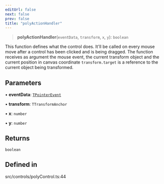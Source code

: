 ```yaml
---
editUrl: false
next: false
prev: false
title: "polyActionHandler"
---
```


> **polyActionHandler**(`eventData`, `transform`, `x`, `y`): `boolean`

This function defines what the control does.
It'll be called on every mouse move after a control has been clicked and is being dragged.
The function receives as argument the mouse event, the current transform object
and the current position in canvas coordinate `transform.target` is a reference to the
current object being transformed.

## Parameters

• **eventData**: [`TPointerEvent`](/api/type-aliases/tpointerevent/)

• **transform**: `TTransformAnchor`

• **x**: `number`

• **y**: `number`

## Returns

`boolean`

## Defined in

src/controls/polyControl.ts:44
